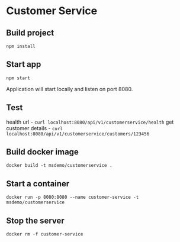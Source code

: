 # Customer Service

## Build project

 ```npm install```

 ## Start app
 ```npm start```

 Application will start locally and listen on port 8080.

 ## Test
 health url -  ```curl localhost:8080/api/v1/customerservice/health```
 get customer details -  ```curl localhost:8080/api/v1/customerservice/customers/123456```

 ## Build docker image
```docker build -t msdemo/customerservice .```

## Start a container
```docker run -p 8080:8080 --name customer-service -t msdemo/customerservice```

## Stop the server
```docker rm -f customer-service```